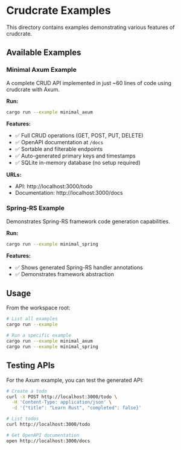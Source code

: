 # Crudcrate Examples

This directory contains examples demonstrating various features of crudcrate.

## Available Examples

### Minimal Axum Example
A complete CRUD API implemented in just ~60 lines of code using crudcrate with Axum.

**Run:**
```bash
cargo run --example minimal_axum
```

**Features:**
- ✅ Full CRUD operations (GET, POST, PUT, DELETE)
- ✅ OpenAPI documentation at `/docs`
- ✅ Sortable and filterable endpoints
- ✅ Auto-generated primary keys and timestamps
- ✅ SQLite in-memory database (no setup required)

**URLs:**
- API: http://localhost:3000/todo
- Documentation: http://localhost:3000/docs

### Spring-RS Example
Demonstrates Spring-RS framework code generation capabilities.

**Run:**
```bash
cargo run --example minimal_spring
```

**Features:**
- ✅ Shows generated Spring-RS handler annotations
- ✅ Demonstrates framework abstraction

## Usage

From the workspace root:

```bash
# List all examples
cargo run --example

# Run a specific example
cargo run --example minimal_axum
cargo run --example minimal_spring
```

## Testing APIs

For the Axum example, you can test the generated API:

```bash
# Create a todo
curl -X POST http://localhost:3000/todo \
  -H 'Content-Type: application/json' \
  -d '{"title": "Learn Rust", "completed": false}'

# List todos  
curl http://localhost:3000/todo

# Get OpenAPI documentation
open http://localhost:3000/docs
```